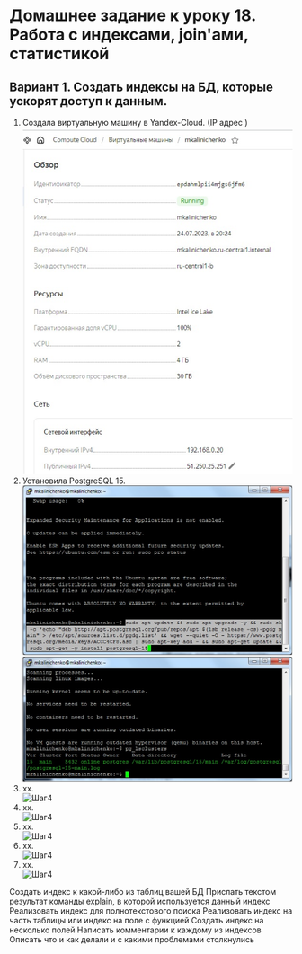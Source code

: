 # Домашнее задание к уроку 18. Работа с индексами, join'ами, статистикой #   
## Вариант 1. Создать индексы на БД, которые ускорят доступ к данным. ##   
1. Создала виртуальную машину в Yandex-Cloud. (IP адрес )   
![Шаг4](/20_01_vm.jpg)  
1. Установила PostgreSQL 15.   
![Шаг4](/20_02_postgres.jpg)  
![Шаг4](/20_03_cluster.jpg)  
1. хх.  
![Шаг4](/.jpg)  
1. хх.  
![Шаг4](/.jpg)  
1. хх.  
![Шаг4](/.jpg)  
1. хх.  
![Шаг4](/.jpg)  
1. хх.  
![Шаг4](/.jpg)  


Создать индекс к какой-либо из таблиц вашей БД
Прислать текстом результат команды explain, в которой используется данный индекс
Реализовать индекс для полнотекстового поиска
Реализовать индекс на часть таблицы или индекс на поле с функцией
Создать индекс на несколько полей
Написать комментарии к каждому из индексов
Описать что и как делали и с какими проблемами столкнулись
